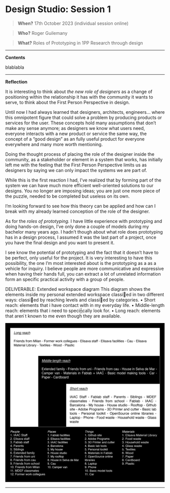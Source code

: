 # Design Studio: Session 1

> **When?** 17th October 2023 (individual session online)

> **Who?** Roger Guilemany

> **What?** Roles of Prototyping in 1PP Research through design

_________________________
**Contents**

blablabla

______________________________
**Reflection**

It is interesting to think about _the new role of designers_ as a change of positioning within the relationship it has with the community it wants to serve, to think about the First Person Perspective in design. 

Until now I had always learned that designers, architects, engineers… where this omnipotent figure that could solve a problem by producing products or services for the user. These concepts hold many assumptions that don’t make any sense anymore; as designers we know what users need, everyone interacts with a new product or service the same way, the concept of a “good design” as an fully useful product for everyone everywhere and many more worth mentioning.

Doing the thought process of placing the role of the designer inside the community, as a stakeholder or element in a system that works, has initially left me with the feeling that the First Person Perspective limits us as designers by saying we can only impact the systems we are part of.

While this is the first reaction I had, I’ve realized that by forming part of the system we can have much more efficient well-oriented solutions to our designs. You no longer are imposing ideas; you are just one more piece of the puzzle, needed to be completed but useless on its own.

I’m looking forward to see how this theory can be applied and how can I break with my already learned conception of the role of the designer.

 
As for the _roles of prototyping._ I have little experience with prototyping and doing hands-on design, I’ve only done a couple of models during my bachelor many years ago. I hadn’t though about what role does prototyping has in a design process, I assumed it was the last part of a project, once you have the final design and you want to present it.

I see know the potential of prototyping and the fact that it doesn’t have to be perfect, only useful for the project. It is very interesting to have this possibility, the one I’m most interested about is the prototyping as a as a vehicle for inquiry. I believe people are more communicative and expressive when having their hands full, you can extract a lot of unrelated information form an specific practical activity with a group of people.

DELIVERABLE: Extended workspace diagram
This diagram shows the elements inside my personal extended workspace classi􀟔ed in two different ways: classi􀟔ed by reaching levels and classi􀟔ed by categories.
• Short reach: elements that i have contact with in my everyday life.
• Middle-length reach: elements that i need to speciᾖcally look for.
• Long reach: elements that aren֗ t known to me even though they are available.

![](../images/Design%20Studio/Extended%20workspace-02.jpg)


__________________

